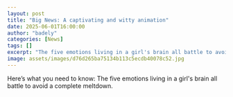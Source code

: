 ```yaml
---
layout: post
title: "Big News: A captivating and witty animation"
date: 2025-06-01T16:00:00
author: "badely"
categories: [News]
tags: []
excerpt: "The five emotions living in a girl's brain all battle to avoid a complete meltdown."
image: assets/images/d76d265ba75134b113c5ecdb40078c52.jpg
---
```


Here’s what you need to know: The five emotions living in a girl's brain all battle to avoid a complete meltdown.

